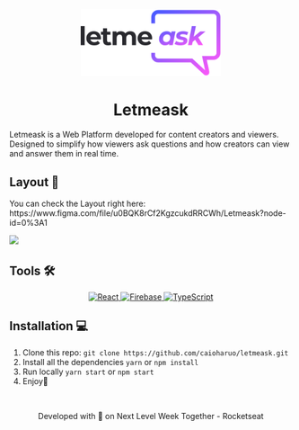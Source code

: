 <div align="center"> <img src="https://github.com/caioharuo/letmeask/blob/main/public/logo.svg" width="250px" /> <h1> Letmeask </h1> </div>
<p> Letmeask is a Web Platform developed for content creators and viewers. </br>
Designed to simplify how viewers ask questions and how creators can view and answer them in real time. </p>

<h2>Layout 🔖</h2>
<p>You can check the Layout right here: https://www.figma.com/file/u0BQK8rCf2KgzcukdRRCWh/Letmeask?node-id=0%3A1</p>

<img src="https://i.imgur.com/qO41kYN.png" />

<h2>Tools 🛠️</h2>

<div align="center">
  <a href="https://pt-br.reactjs.org/" target="_blank">
    <img alt="React" src="https://img.shields.io/badge/react-%2320232a.svg?style=for-the-badge&logo=react&logoColor=%2361DAFB"/>
  </a>
  <a href="https://firebase.google.com/" target="_blank">
  <img alt="Firebase" src="https://img.shields.io/badge/firebase-%23039BE5.svg?style=for-the-badge&logo=firebase"/>
  </a>
  <a href="https://www.typescriptlang.org/" target="_blank">
  <img alt="TypeScript" src="https://img.shields.io/badge/typescript-%23007ACC.svg?style=for-the-badge&logo=typescript&logoColor=white"/>
  </a>
</div>

## Installation 💻

1. Clone this repo: `git clone https://github.com/caioharuo/letmeask.git`
2. Install all the dependencies `yarn` or `npm install`
3. Run locally `yarn start` or `npm start`
4. Enjoy🎉

</br>

<p align="center">Developed with 💜 on Next Level Week Together - Rocketseat</p>
